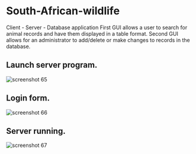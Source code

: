 # South-African-wildlife
Client - Server - Database application 
First GUI allows a user to search for animal records and have them displayed in a table format.
Second GUI allows for an administrator to add/delete or make changes to records in the database.
## Launch server program.
![screenshot 65](https://user-images.githubusercontent.com/34503137/34174191-c7dfb9e8-e500-11e7-898d-d357d06e6270.png)
## Login form.
![screenshot 66](https://user-images.githubusercontent.com/34503137/34174258-0253c84e-e501-11e7-85bd-343070be27a8.png)
## Server running.
![screenshot 67](https://user-images.githubusercontent.com/34503137/34174369-4e14145a-e501-11e7-9d57-d540f92dec31.png)

